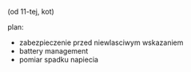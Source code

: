 (od 11-tej, kot)


plan:
- zabezpieczenie przed niewlasciwym wskazaniem
- battery management
- pomiar spadku napiecia